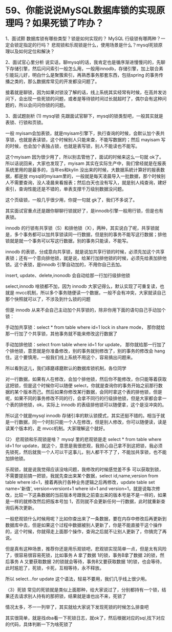 # 59、你能说说MySQL数据库锁的实现原理吗？如果死锁了咋办？
1、面试颢
数据库锁有哪些类型？锁是如何实现的？ MySQL 行级锁有哪两种？一定会锁定指定的行吗？ 悲观锁和乐观锁是什么，使用场景是什么？mysql死锁原理以及如何定位和解決？

2、面试官心里分析
说实话，聊mysql的话，我肯定也是循序渐进慢慢问的，先聊下存储引擎，然后问问索引一般怎么用，一般用innodb，存储引擎，加上联合素引能玩儿好，明白什么是聚簇索引，再熟悉事务那套东西，包括spring 的事务传播之类的，那么数据库常见的开发都没问题了。

接着就是聊锁，因为如果对锁没了解的话，线上系统其实经常有时候，在高并发访问下，会出现一些死锁的问题，或者是等待锁时间过长就超时了，偶尔会有这种问题的，所以会问问你锁的问题。

3、面试题剖析
(1) mysql锁
先跟面试官聊下，mysql的锁类型吧，一般其实就是表锁、行锁和页锁。

一般 myisam会加表锁，就是myisam引擎下，执行查询的时候，会默认加个表共享锁，也就是表读锁，这个时候别人只能来查，不能写数据的；然后 mayisam 写的时候，也会加个表独占锁，也就是表写锁，别人不能读也不能写。

这个myisam 因为很少用了，所以别去管他了，面试的时候来这么一句就 ok了。所以话说回来，大家也发现了，myisam 其实在实际生产中，我们曾经就是在报表系统里用的是最多的，当年es和kylin 没出来的时候，大数据系統计算好的报表数据，都是放 mysql的myisam里的，一般就是每天凌晨导入一批数据，那个时候别人不需要查询，没人凌晨来看报表；然后白天也没有写入，就是别人纯查询，建好索引，查询性能还是不错的，单表支撑千万级别数据没问题。

这个页级锁，一般几乎很少用，你提一句就 gk了，我们不多说了。

其实面试官重点还是跟你聊聊行锁就好了，是innodb引擎一般用行锁，但是也有表锁。

innodb 的行锁有共享锁（S）和排他锁（X），两种，其实说白了呢，共享锁就是，多个事务都可以加共享锁读同一行数据，但是别的事务不能写这行数据；排他锁就是就一个事务可以写这行数据，别的事务只能读，不能写。

innodb 的表锁，分成意向共享锁，就是说加共享行锁的时候，必须先加这个共享表锁；还有一个意向排他锁，就是说，给某行加排他锁的时候，必须先给表加排他锁。这个表锁，是innodb 引擎自动加的，不用你自己去加。

insert, update、delete,inonodb 会自动给那一行加行级排他锁

select,innodb 啥锁都不加，因为 innodb 大家记得么，默认实现了可重复读，也就是 mvcc机制，所以多个事务随便读一个数据，一般不会有冲突，大家就读自己那个快照就可以了，不涉及到什么锁的问题

但是 innodb 从来不会自己主动加个共享锁的，除非你用下面的语句自己手动加个锁：

手动加共享锁：select * from table where id=1 lock in share mode， 那你就给那一行加了个共享锁，其他事务就不能来修改这行数据了

手动加排他锁：select from table where id=1 for update， 那你就给那一行加了个排他锁，意思就是你准备修改，别的事务就别修改了，别的事务的修改会 hang 住。这个要慎用，一般我们线上系统不用这个，容易搞出问题来。

所以看到这儿，我们琢磨琢磨默认的数据库锁机制，各位同学

对一行数据，如果有人在修改，会加个排他锁，然后你不能修改，你只能等着获取这把锁，但是这个时候你可以随便 select，你就是查询你的事务开始之前那行数据的某个版本而己。然后如果你修改某行数据，会同时拿这个表的排他锁，但是呢，如果不同的事务修改不同的行，会拿不同行的行级排他锁，但是大家都会拿一个表的排他锁，ok，实际上 innodb 的表级排他锁可以随便拿，这个是没冲突的。

所以这个就是mysql innodb 存储引率的默认锁摸式，其实还挺不错的。相当于就是一行数据，同一个时刻只能一个人在修改，但是别人修改，你可以随便读，读是读某个版本的，走 mvcc机制。大家理解这个就好。

(2〉 悲观锁和乐观锁是啥？
mysql 里的悲观锁是走 select * from table where id=1 for update，就这个，意思是我很悲观，我担心自己拿不到这把锁，我必须先锁死，然后就我一个人可以干这事儿，别人都干不了了，不能加共享锁，也不能加排他锁。

乐观锁，就是说我觉得应该没啥问题，我修改的时候感觉差不多 可以获取到锁，不需要提前搞一把锁，我就先查出来某个数据，select id,name,version from table where id=1，接着再执行各种业务逻辑之后再修改，update table set name='新值', version=versiont+1 where id=1 and version=1，就是说每次修改，比较一下这条数据的当前版本号跟我之前查出来的版本号是不是一样的，如果是一样的就修改然后把版本号加 1，否则就不会更新任何一行数据，此时就重新查询后再次更新。

一般悲观锁什么时候用呢？比如你查出来了一条数据，要在内存中修改后再更新到数据库中去，但是如果这个过程中数据被别人更新了，你是不能直接干这个操作的，这个时候，你就得走上面那个操作，查询之后就不让别人更新了，你搞完了再说。

但是真有这种场景，推荐你还是用乐观锁吧，悲观锁实现简单一点，但是太有风险了，很容易很容易死锁，比如事务 A 拿了数据 1的锁，事务B拿了数据 2的锁，然后事务 A 又要获取数据 2的锁就会等待，事务B又要获取数据 1的锁，也会等待，此时尴尬了，死锁，卡死，互相等待，永不释放。

所以 select...for update 这个语法，轻易不要用，我们几乎线上很少用。

〈3）死锁
常见的死锁就是类似上面那种，给大家说过了，分别都持有一个锁，结果还去请求别人持有的那把锁，结果就是谁也出不来，死锁了

情况太多，不一一列举了，其实就给大家说下发现死锁的时候怎么排查吧

其实很简单，就是找dba看一下死锁日志，就ok了，然后根据对应的sql,找下对应的代码，具体判断一下为啥死锁了